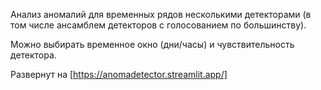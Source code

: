 Анализ аномалий для временных рядов несколькими детекторами (в том числе ансамблем детекторов с голосованием по большинству). 

Можно выбирать временное окно (дни/часы) и чувствительность детектора.

Развернут на [https://anomadetector.streamlit.app/]
